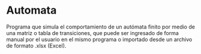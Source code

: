 # Automata
Programa que simula el comportamiento de un autómata finito por medio de una matriz o tabla de transiciones, que puede ser ingresado de forma manual por el usuario en el mismo programa o importado desde un archivo de formato .xlsx (Excel).
